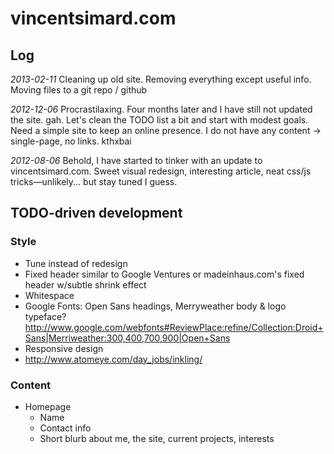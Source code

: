 vincentsimard.com
=================

## Log

_2013-02-11_
Cleaning up old site. Removing everything except useful info.
Moving files to a git repo / github

_2012-12-06_
Procrastilaxing.
Four months later and I have still not updated the site. gah.
Let's clean the TODO list a bit and start with modest goals.
Need a simple site to keep an online presence.
I do not have any content -> single-page, no links. kthxbai

_2012-08-06_
Behold, I have started to tinker with an update to vincentsimard.com.
Sweet visual redesign, interesting article, neat css/js tricks—unlikely... but stay tuned I guess.

## TODO-driven development

### Style

- Tune instead of redesign
- Fixed header similar to Google Ventures or madeinhaus.com's fixed header w/subtle shrink effect</strike>
- Whitespace
- Google Fonts: Open Sans headings, Merryweather body & logo typeface? http://www.google.com/webfonts#ReviewPlace:refine/Collection:Droid+Sans|Merriweather:300,400,700,900|Open+Sans
- Responsive design
- http://www.atomeye.com/day_jobs/inkling/

### Content

- Homepage
    - Name
    - Contact info
    - Short blurb about me, the site, current projects, interests

